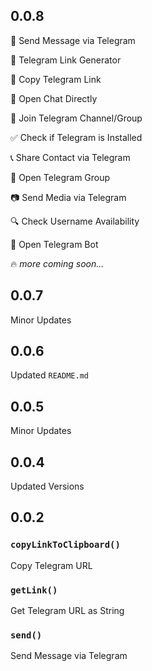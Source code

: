 ## 0.0.8
📨 Send Message via Telegram

🔗 Telegram Link Generator

📌 Copy Telegram Link

💬 Open Chat Directly

📢 Join Telegram Channel/Group

✅ Check if Telegram is Installed

📞 Share Contact via Telegram

👥 Open Telegram Group

📷 Send Media via Telegram

🔍 Check Username Availability

🤖 Open Telegram Bot

🔥 _more coming soon..._

## 0.0.7
Minor Updates
## 0.0.6
Updated `README.md`
## 0.0.5
Minor Updates
## 0.0.4
Updated Versions
## 0.0.2
### `copyLinkToClipboard()`
Copy Telegram URL 
### `getLink()`
Get Telegram URL as String 
### `send()`
Send Message via Telegram 
